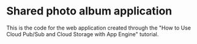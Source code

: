 # Shared photo album application

This is the code for the web application created through the "How to Use Cloud
Pub/Sub and Cloud Storage with App Engine" tutorial.
